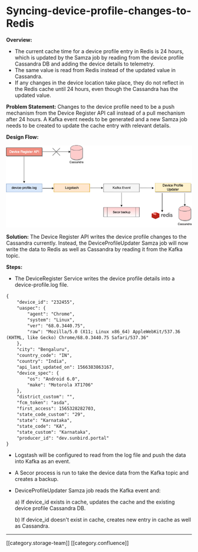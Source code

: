 # Syncing-device-profile-changes-to-Redis

**Overview:**

* The current cache time for a device profile entry in Redis is 24 hours, which is updated by the Samza job by reading from the device profile Cassandra DB and adding the device details to telemetry.
* The same value is read from Redis instead of the updated value in Cassandra.
* If any changes in the device location take place, they do not reflect in the Redis cache until 24 hours, even though the Cassandra has the updated value.

**Problem Statement:** Changes to the device profile need to be a push mechanism from the Device Register API call instead of a pull mechanism after 24 hours. A Kafka event needs to be generated and a new Samza job needs to be created to update the cache entry with relevant details.

**Design Flow:**

![](../../../../Design/FullExport/images/storage/sync-device-profile-design.jpg)

**Solution:** The Device Register API writes the device profile changes to the Cassandra currently. Instead, the DeviceProfileUpdater Samza job will now write the data to Redis as well as Cassandra by reading it from the Kafka topic.

**Steps:**

* The DeviceRegister Service writes the device profile details into a device-profile.log file.

```
{
	"device_id": "232455",
	"uaspec": {
		"agent": "Chrome",
		"system": "Linux",
		"ver": "68.0.3440.75",
		"raw": "Mozilla/5.0 (X11; Linux x86_64) AppleWebKit/537.36 (KHTML, like Gecko) Chrome/68.0.3440.75 Safari/537.36"
	},
	"city": "Bengaluru",
	"country_code": "IN",
  	"country": "India",
	"api_last_updated_on": 1566383863167,
	"device_spec": {
		"os": "Android 6.0",
		"make": "Motorola XT1706"
	},
	"district_custom": "",
	"fcm_token": "asda",
	"first_access": 1565328282703,
    "state_code_custom": "29",
	"state": "Karnataka",
	"state_code": "KA",
	"state_custom": "Karnataka",
	"producer_id": "dev.sunbird.portal"
}
```

* Logstash will be configured to read from the log file and push the data into Kafka as an event.
* A Secor process is run to take the device data from the Kafka topic and creates a backup.
*   DeviceProfileUpdater Samza job reads the Kafka event and:

    &#x20;  a) If device\_id exists in cache, updates the cache and the existing device profile Cassandra DB.

    &#x20;  b) If device\_id doesn't exist in cache, creates new entry in cache as well as Cassandra.

***

\[\[category.storage-team]] \[\[category.confluence]]
